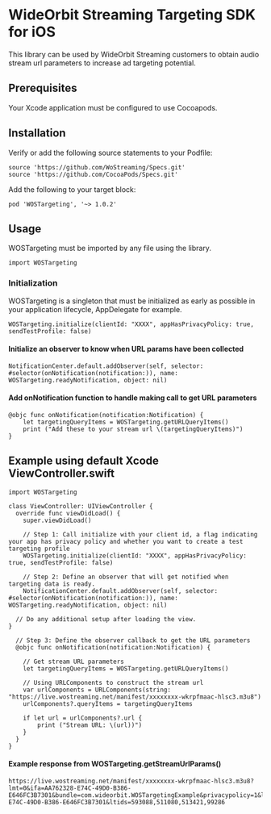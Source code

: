 # WideOrbit Streaming Targeting SDK for iOS

This library can be used by WideOrbit Streaming customers to obtain audio stream url parameters to increase ad targeting potential.

## Prerequisites
Your Xcode application must be configured to use Cocoapods.

## Installation
Verify or add the following source statements to your Podfile:

    source 'https://github.com/WoStreaming/Specs.git'
    source 'https://github.com/CocoaPods/Specs.git'

Add the following to your target block:

    pod 'WOSTargeting', '~> 1.0.2'

## Usage
WOSTargeting must be imported by any file using the library.

    import WOSTargeting
    
### Initialization
WOSTargeting is a singleton that must be initialized as early as possible in your application lifecycle, AppDelegate for example.

    WOSTargeting.initialize(clientId: "XXXX", appHasPrivacyPolicy: true, sendTestProfile: false)

#### Initialize an observer to know when URL params have been collected

    NotificationCenter.default.addObserver(self, selector: #selector(onNotification(notification:)), name: WOSTargeting.readyNotification, object: nil)

#### Add onNotification function to handle making call to get URL parameters
    
    @objc func onNotification(notification:Notification) {
        let targetingQueryItems = WOSTargeting.getURLQueryItems()
        print ("Add these to your stream url \(targetingQueryItems)")
    }

## Example using default Xcode ViewController.swift

    import WOSTargeting

    class ViewController: UIViewController {
      override func viewDidLoad() {
        super.viewDidLoad()
        
        // Step 1: Call initialize with your client id, a flag indicating your app has privacy policy and whether you want to create a test targeting profile
        WOSTargeting.initialize(clientId: "XXXX", appHasPrivacyPolicy: true, sendTestProfile: false)
        
        // Step 2: Define an observer that will get notified when targeting data is ready. 
        NotificationCenter.default.addObserver(self, selector: #selector(onNotification(notification:)), name: WOSTargeting.readyNotification, object: nil)
        
      // Do any additional setup after loading the view.
    }
    
      // Step 3: Define the observer callback to get the URL parameters
      @objc func onNotification(notification:Notification) {
      
        // Get stream URL parameters
        let targetingQueryItems = WOSTargeting.getURLQueryItems()
        
        // Using URLComponents to construct the stream url
        var urlComponents = URLComponents(string: "https://live.wostreaming.net/manifest/xxxxxxxx-wkrpfmaac-hlsc3.m3u8")
        urlComponents?.queryItems = targetingQueryItems
       
        if let url = urlComponents?.url {
            print ("Stream URL: \(url))")
        }
      }
    }


#### Example response from WOSTargeting.getStreamUrlParams()
    https://live.wostreaming.net/manifest/xxxxxxxx-wkrpfmaac-hlsc3.m3u8?lmt=0&ifa=AA762328-E74C-49D0-B386-E646FC3B7301&bundle=com.wideorbit.WOSTargetingExample&privacypolicy=1&lptid=MAA762328-E74C-49D0-B386-E646FC3B7301&ltids=593088,511080,513421,99286
